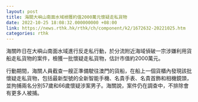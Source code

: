 ```yaml
---
layout: post
title: 海關大嶼山南面水域檢獲約值2000萬元懷疑走私貨物
date: 2022-10-25 18:08:32.000000000 +08:00
link: https://news.rthk.hk/rthk/ch/component/k2/1672632-20221025.htm
categories: rthk
---
```


海關昨日在大嶼山南面水域進行反走私行動，於分流附近海域偵破一宗涉嫌利用貨船走私貨物的案件，檢獲一批懷疑走私貨物，估計市值約2000萬元。

行動期間，海關人員截查一艘正準備駛往澳門的貨船，在船上一個貨櫃內發現該批懷疑走私貨物，包括最新型號的全新智能手機、名貴手表、名貴首飾和相機鏡頭，並拘捕兩名分別57歲和66歲懷疑涉案男子。海關說，案件仍在調查中，不排除會有更多人被捕。
